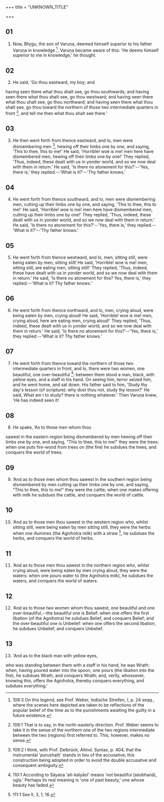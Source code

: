 +++
title = "UNKNOWN_TITLE"

+++


## 01
1. Now, Bhr̥gu, the son of Varuṇa, deemed himself superior to his father Varuṇa in knowledge [^egg_347]. Varuṇa became aware of this: 'He deems himself superior to me in knowledge,' he thought.

[^egg_347]: 108:3 On this legend, see Prof. Weber, Indische Streifen, I, p. 24 seqq., where the scenes here depicted are taken to be reflections of the popular belief of the time as to the punishments awaiting the guilty in a future existence.

## 02
2. He said, 'Go thou eastward, my boy; and

having seen there what thou shalt see, go thou southwards; and having seen there what thou shalt see, go thou westward; and having seen there what thou shalt see, go thou northward; and having seen there what thou shalt see, go thou toward the northern of those two intermediate quarters in front [^egg_348], and tell me then what thou shalt see there.'

[^egg_348]: 109:1 That is to say, in the north-easterly direction. Prof. Weber seems to take it in the sense of the northern one of the two regions intermediate between the two (regions) first referred to. This, however, makes no sense.

## 03
3. He then went forth from thence eastward, and lo, men were dismembering men [^egg_349], hewing off their limbs one by one, and saying, 'This to thee, this to me!' He said, 'Horrible! woe is me! men here have dismembered men, hewing off their limbs one by one!' They replied, 'Thus, indeed, these dealt with us in yonder world, and so we now deal with them in return.' He said, 'Is there no atonement for this?'--'Yes, there is,' they replied.--'What is it?'--'Thy father knows.'

[^egg_349]: 109:2 I think, with Prof. Delbrück, Altind. Syntax, p. 404, that the instrumental 'purushaiḥ' stands in lieu of the accusative; this construction being adopted in order to avoid the double accusative and consequent ambiguity.

## 04
4. He went forth from thence southward, and lo, men were dismembering men, cutting up their limbs one by one, and saying, 'This to thee, this to me!' He said, 'Horrible! woe is me! men here have dismembered men, cutting up their limbs one by one!' They replied, 'Thus, indeed, these dealt with us in yonder world, and so we now deal with them in return.' He said, 'Is there no atonement for this?'--'Yes, there is,' they replied.--'What is it?'--'Thy father knows.'

## 05
5. He went forth from thence westward, and lo, men, sitting still, were being eaten by men, sitting still! He said, 'Horrible! woe is me! men, sitting still, are eating men, sitting still!' They replied, 'Thus, indeed, these have dealt with us in yonder world, and so we now deal with them in return.' He said, 'Is there no atonement for this? Yes, there is,' they replied.--'What is it? Thy father knows.'

## 06
6. He went forth from thence northward, and lo, men, crying aloud, were being eaten by men, crying aloud! He said, 'Horrible! woe is me! men, crying aloud, here are eating men, crying aloud!' They replied, 'Thus, indeed, these dealt with us in yonder world, and so we now deal with them in return.' He said, 'Is there no atonement for this?'--'Yes, there is,' they replied.--'What is it? Thy father knows.'

## 07
7. He went forth from thence toward the northern of those two intermediate quarters in front, and lo, there were two women, one beautiful, one over-beautiful [^egg_350]: between them stood a man, black, with yellow eyes, and a staff in his hand. On seeing him, terror seized him, and he went home, and sat down. His father said to him, 'Study thy day's lesson (of scripture): why dost thou not, study thy lesson?' He said, What am I to study? there is nothing whatever.' Then Varuṇa knew, 'He has indeed seen it!

[^egg_350]: 110:1 According to Sāyaṇa 'ati-kalyāṇī' means 'not beautiful (aśobhanā), ugly.' Perhaps its real meaning is 'one of past beauty,' one whose beauty has faded.

## 08
8. He spake, ‘As to those men whom thou

sawest in the eastern region being dismembered by men hewing off their limbs one by one, and saying, "This to thee, this to me!" they were the trees: when one puts fire-wood from trees on (the fire) he subdues the trees, and conquers the world of trees.

## 09
9. ‘And as to those men whom thou sawest in the southern region being dismembered by men cutting up their limbs one by one, and saying, "This to thee, this to me!" they were the cattle; when one makes offering with milk he subdues the cattle, and conquers the world of cattle.

## 10
10. ‘And as to those men thou sawest in the western region who, whilst sitting still, were being eaten by men sitting still, they were the herbs: when one illumines (the Agnihotra milk) with a straw [^egg_351], he subdues the herbs, and conquers the world of herbs.

[^egg_351]: 111:1 See II, 3, 1, 16.

## 11
11. ‘And as to those men thou sawest in the northern region who, whilst crying aloud, were being eaten by men crying aloud, they were the waters: when one pours water to (the Agnihotra milk), he subdues the waters, and conquers the world of waters.

## 12
12. ‘And as to those two women whom thou sawest, one beautiful and one over-beautiful,--the beautiful one is Belief: when one offers the first libation (of the Agnihotra) he subdues Belief, and conquers Belief; and the over-beautiful one is Unbelief: when one offers the second libation, he subdues Unbelief, and conquers Unbelief.

## 13
13. 'And as to the black man with yellow eyes,

who was standing between them with a staff in his hand, he was Wrath: when, having poured water into the spoon, one pours (the libation into the fire), he subdues Wrath, and conquers Wrath; and, verily, whosoever, knowing this, offers the Agnihotra, thereby conquers everything, and subdues everything.'

